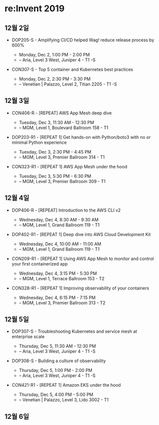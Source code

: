 # re:Invent 2019

## 12월 2일

* DOP205-S - Amplifying CI/CD helped Wag! reduce release process by 600%
  * Monday, Dec 2, 1:00 PM - 2:00 PM
  * – Aria, Level 3 West, Juniper 4 - T1 -S

* CON307-S - Top 5 container and Kubernetes best practices
  * Monday, Dec 2, 2:30 PM - 3:30 PM
  * – Venetian | Palazzo, Level 2, Titian 2205 - T1 -S

## 12월 3일

* CON406-R - [REPEAT] AWS App Mesh deep dive
  * Tuesday, Dec 3, 11:30 AM - 12:30 PM
  * – MGM, Level 1, Boulevard Ballroom 158 - T1

* DOP203-R1 - [REPEAT 1] Get hands-on with Python/boto3 with no or minimal Python experience
  * Tuesday, Dec 3, 2:30 PM - 4:45 PM
  * – MGM, Level 3, Premier Ballroom 314 - T1

* CON323-R1 - [REPEAT 1] AWS App Mesh under the hood
  * Tuesday, Dec 3, 5:30 PM - 6:30 PM
  * – MGM, Level 3, Premier Ballroom 309 - T1

## 12월 4일

* DOP406-R - [REPEAT] Introduction to the AWS CLI v2
  * Wednesday, Dec 4, 8:30 AM - 9:30 AM
  * – MGM, Level 1, Grand Ballroom 119 - T1

* DOP402-R1 - [REPEAT 1] Deep dive into AWS Cloud Development Kit
  * Wednesday, Dec 4, 10:00 AM - 11:00 AM
  * – MGM, Level 1, Grand Ballroom 119 - T1

* CON209-R1 - [REPEAT 1] Using AWS App Mesh to monitor and control your first containerized app
  * Wednesday, Dec 4, 3:15 PM - 5:30 PM
  * – MGM, Level 1, Terrace Ballroom 153 - T2

* CON328-R1 - [REPEAT 1] Improving observability of your containers
  * Wednesday, Dec 4, 6:15 PM - 7:15 PM
  * – MGM, Level 3, Premier Ballroom 313 - T2

## 12월 5일

* DOP307-S - Troubleshooting Kubernetes and service mesh at enterprise scale
  * Thursday, Dec 5, 11:30 AM - 12:30 PM
  * – Aria, Level 3 West, Juniper 4 - T1 -S

* DOP308-S - Building a culture of observability
  * Thursday, Dec 5, 1:00 PM - 2:00 PM
  * – Aria, Level 3 West, Juniper 4 - T1 -S

* CON421-R1 - [REPEAT 1] Amazon EKS under the hood
  * Thursday, Dec 5, 4:00 PM - 5:00 PM
  * – Venetian | Palazzo, Level 3, Lido 3002 - T1

## 12월 6일
